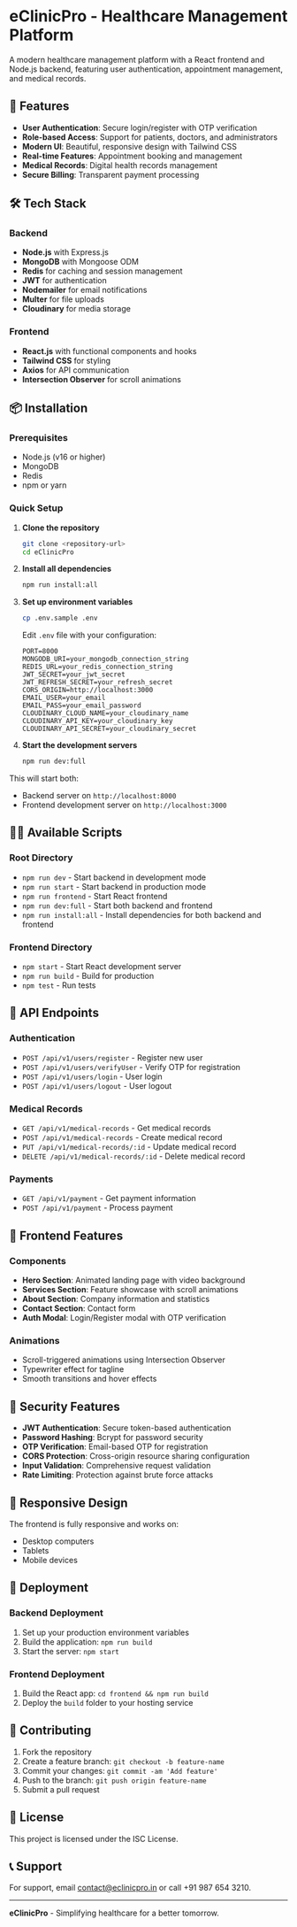 # eClinicPro - Healthcare Management Platform

A modern healthcare management platform with a React frontend and Node.js backend, featuring user authentication, appointment management, and medical records.

## 🚀 Features

- **User Authentication**: Secure login/register with OTP verification
- **Role-based Access**: Support for patients, doctors, and administrators
- **Modern UI**: Beautiful, responsive design with Tailwind CSS
- **Real-time Features**: Appointment booking and management
- **Medical Records**: Digital health records management
- **Secure Billing**: Transparent payment processing

## 🛠️ Tech Stack

### Backend
- **Node.js** with Express.js
- **MongoDB** with Mongoose ODM
- **Redis** for caching and session management
- **JWT** for authentication
- **Nodemailer** for email notifications
- **Multer** for file uploads
- **Cloudinary** for media storage

### Frontend
- **React.js** with functional components and hooks
- **Tailwind CSS** for styling
- **Axios** for API communication
- **Intersection Observer** for scroll animations

## 📦 Installation

### Prerequisites
- Node.js (v16 or higher)
- MongoDB
- Redis
- npm or yarn

### Quick Setup

1. **Clone the repository**
   ```bash
   git clone <repository-url>
   cd eClinicPro
   ```

2. **Install all dependencies**
   ```bash
   npm run install:all
   ```

3. **Set up environment variables**
   ```bash
   cp .env.sample .env
   ```
   
   Edit `.env` file with your configuration:
   ```env
   PORT=8000
   MONGODB_URI=your_mongodb_connection_string
   REDIS_URL=your_redis_connection_string
   JWT_SECRET=your_jwt_secret
   JWT_REFRESH_SECRET=your_refresh_secret
   CORS_ORIGIN=http://localhost:3000
   EMAIL_USER=your_email
   EMAIL_PASS=your_email_password
   CLOUDINARY_CLOUD_NAME=your_cloudinary_name
   CLOUDINARY_API_KEY=your_cloudinary_key
   CLOUDINARY_API_SECRET=your_cloudinary_secret
   ```

4. **Start the development servers**
   ```bash
   npm run dev:full
   ```

This will start both:
- Backend server on `http://localhost:8000`
- Frontend development server on `http://localhost:3000`

## 🏃‍♂️ Available Scripts

### Root Directory
- `npm run dev` - Start backend in development mode
- `npm run start` - Start backend in production mode
- `npm run frontend` - Start React frontend
- `npm run dev:full` - Start both backend and frontend
- `npm run install:all` - Install dependencies for both backend and frontend

### Frontend Directory
- `npm start` - Start React development server
- `npm run build` - Build for production
- `npm test` - Run tests

## 🔧 API Endpoints

### Authentication
- `POST /api/v1/users/register` - Register new user
- `POST /api/v1/users/verifyUser` - Verify OTP for registration
- `POST /api/v1/users/login` - User login
- `POST /api/v1/users/logout` - User logout

### Medical Records
- `GET /api/v1/medical-records` - Get medical records
- `POST /api/v1/medical-records` - Create medical record
- `PUT /api/v1/medical-records/:id` - Update medical record
- `DELETE /api/v1/medical-records/:id` - Delete medical record

### Payments
- `GET /api/v1/payment` - Get payment information
- `POST /api/v1/payment` - Process payment

## 🎨 Frontend Features

### Components
- **Hero Section**: Animated landing page with video background
- **Services Section**: Feature showcase with scroll animations
- **About Section**: Company information and statistics
- **Contact Section**: Contact form
- **Auth Modal**: Login/Register modal with OTP verification

### Animations
- Scroll-triggered animations using Intersection Observer
- Typewriter effect for tagline
- Smooth transitions and hover effects

## 🔐 Security Features

- **JWT Authentication**: Secure token-based authentication
- **Password Hashing**: Bcrypt for password security
- **OTP Verification**: Email-based OTP for registration
- **CORS Protection**: Cross-origin resource sharing configuration
- **Input Validation**: Comprehensive request validation
- **Rate Limiting**: Protection against brute force attacks

## 📱 Responsive Design

The frontend is fully responsive and works on:
- Desktop computers
- Tablets
- Mobile devices

## 🚀 Deployment

### Backend Deployment
1. Set up your production environment variables
2. Build the application: `npm run build`
3. Start the server: `npm start`

### Frontend Deployment
1. Build the React app: `cd frontend && npm run build`
2. Deploy the `build` folder to your hosting service

## 🤝 Contributing

1. Fork the repository
2. Create a feature branch: `git checkout -b feature-name`
3. Commit your changes: `git commit -am 'Add feature'`
4. Push to the branch: `git push origin feature-name`
5. Submit a pull request

## 📄 License

This project is licensed under the ISC License.

## 📞 Support

For support, email contact@eclinicpro.in or call +91 987 654 3210.

---

**eClinicPro** - Simplifying healthcare for a better tomorrow.